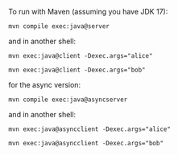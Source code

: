 
To run with Maven (assuming you have JDK 17):

```
mvn compile exec:java@server
```

and in another shell:

```
mvn exec:java@client -Dexec.args="alice"
```

```
mvn exec:java@client -Dexec.args="bob"
```

for the async version:

```
mvn compile exec:java@asyncserver
```

and in another shell:

```
mvn exec:java@asyncclient -Dexec.args="alice"
```

```
mvn exec:java@asyncclient -Dexec.args="bob"
```

